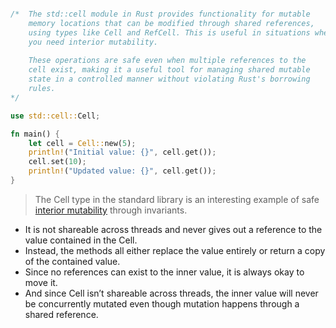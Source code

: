 ```rust

/* 	The std::cell module in Rust provides functionality for mutable
	memory locations that can be modified through shared references,
	using types like Cell and RefCell. This is useful in situations where
	you need interior mutability.
	
	These operations are safe even when multiple references to the 
	cell exist, making it a useful tool for managing shared mutable
	state in a controlled manner without violating Rust's borrowing
	rules.
*/

use std::cell::Cell;

fn main() {
	let cell = Cell::new(5);
	println!("Initial value: {}", cell.get());
	cell.set(10);
	println!("Updated value: {}", cell.get());
}

```

> The Cell type in the standard library is an interesting example of safe [interior mutability](../../rustaceans/01-foundations/07-borrowing.html#interior-mutability) through invariants. 
- It is not shareable across threads and never gives out a reference to the value contained in the Cell. 
- Instead, the methods all either replace the value entirely or return a copy of the contained value. 
- Since no references can exist to the inner value, it is always okay to move it. 
- And since Cell isn’t shareable across threads, the inner value will never be concurrently mutated even though mutation happens through a shared reference.
